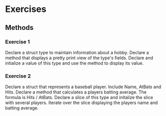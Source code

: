 # Exercises

## Methods

### Exercise 1
Declare a struct type to maintain information about a hobby. Declare a method that displays a pretty print view of the type's fields. Declare and intialize a value of this type and use the method to display its value.

### Exercise 2
Declare a struct that represents a baseball player. Include Name, AtBats and Hits. Declare a method that calculates a players batting average. The formula is Hits / AtBats. Declare a slice of this type and initalize the slice with several players. Iterate over the slice displaying the players name and batting average.